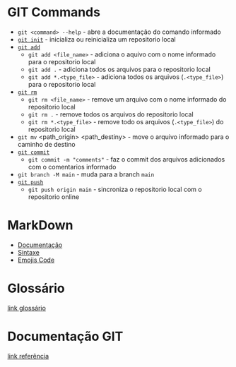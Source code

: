 # GIT Commands

- `git <command> --help` - abre a documentação do comando informado  
- [`git init`](https://docs.github.com/pt/get-started/using-git/about-git) - inicializa ou reinicializa um repositorio local  
- [`git add`](https://docs.github.com/pt/get-started/importing-your-projects-to-github/importing-source-code-to-github/adding-locally-hosted-code-to-github)   
   - `git add <file_name>` - adiciona o aquivo com o nome informado para o repositorio local  
   - `git add .` - adiciona todos os arquivos para o repositorio local  
   - `git add *.<type_file>` - adiciona todos os arquivos (`.<type_file>`) para o repositorio local  
- [`git rm`](https://docs.github.com/pt/get-started/getting-started-with-git/ignoring-files)  
   - `git rm <file_name>` - remove um arquivo com o nome informado do repositorio local  
   - `git rm .` - remove todos os arquivos do repositorio local  
   - `git rm *.<type_file>` - remove todo os arquivos (`.<type_file>`) do repositorio local  
- `git mv` <path_origin> <path_destiny> - move o arquivo informado para o caminho de destino
- [`git commit`](https://docs.github.com/pt/get-started/using-git/about-git)
   - `git commit -m "comments"` - faz o commit dos arquivos adicionados com o comentarios informado
- `git branch -M main` - muda para a branch `main`
- [`git push`](https://docs.github.com/pt/get-started/using-git/pushing-commits-to-a-remote-repository)
   - `git push origin main` - sincroniza o repositorio local com o repositorio online

# MarkDown

- [Documentação](https://docs.github.com/pt/enterprise-server@3.1/get-started/writing-on-github/getting-started-with-writing-and-formatting-on-github/basic-writing-and-formatting-syntax)
- [Sintaxe](https://daringfireball.net/projects/markdown/syntax#backslash)
- [Emojis Code](https://github.com/ikatyang/emoji-cheat-sheet/blob/master/README.md)


# Glossário
[link glossário](https://docs.github.com/pt/get-started/quickstart/github-glossary#branch)

# Documentação GIT
[link referência](https://git-scm.com/docs)
